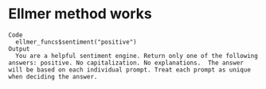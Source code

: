 # Ellmer method works

    Code
      ellmer_funcs$sentiment("positive")
    Output
      You are a helpful sentiment engine. Return only one of the following answers: positive. No capitalization. No explanations.  The answer will be based on each individual prompt. Treat each prompt as unique when deciding the answer.


